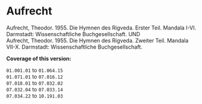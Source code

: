 # Aufrecht

Aufrecht, Theodor. 1955. Die Hymnen des Rigveda. Erster Teil. Mandala I-VI. Darmstadt: Wissenschaftliche Buchgesellschaft. UND  
Aufrecht, Theodor. 1955. Die Hymnen des Rigveda. Zweiter Teil. Mandala VII-X. Darmstadt: Wissenschaftliche Buchgesellschaft.

**Coverage of this version:**  

`01.001.01` to `01.064.15`  
`01.071.01` to `07.016.12`  
`07.018.01` to `07.032.02`  
`07.032.04` to `07.033.14`  
`07.034.22` to `10.191.03`